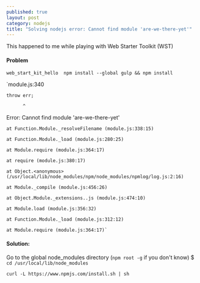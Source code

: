 ```yaml
---
published: true
layout: post
category: nodejs
title: "Solving nodejs error: Cannot find module 'are-we-there-yet'"
---
```


This happened to me while playing with Web Starter Toolkit (WST)

#### Problem

`web_start_kit_hello  npm install --global gulp && npm install`

`module.js:340

    throw err;

          ^

Error: Cannot find module 'are-we-there-yet'

    at Function.Module._resolveFilename (module.js:338:15)

    at Function.Module._load (module.js:280:25)

    at Module.require (module.js:364:17)

    at require (module.js:380:17)

    at Object.<anonymous> (/usr/local/lib/node_modules/npm/node_modules/npmlog/log.js:2:16)

    at Module._compile (module.js:456:26)

    at Object.Module._extensions..js (module.js:474:10)

    at Module.load (module.js:356:32)

    at Function.Module._load (module.js:312:12)

    at Module.require (module.js:364:17)`



#### Solution:
Go to the global node_modules directory (`npm root -g` if you don't know)
$ `cd /usr/local/lib/node_modules`

`curl -L https://www.npmjs.com/install.sh | sh`